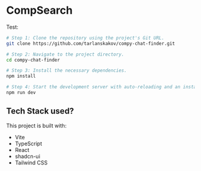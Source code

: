 # CompSearch

Test:

```sh
# Step 1: Clone the repository using the project's Git URL.
git clone https://github.com/tarlanskakov/compy-chat-finder.git

# Step 2: Navigate to the project directory.
cd compy-chat-finder

# Step 3: Install the necessary dependencies.
npm install

# Step 4: Start the development server with auto-reloading and an instant preview.
npm run dev
```


## Tech Stack used?

This project is built with:

- Vite
- TypeScript
- React
- shadcn-ui
- Tailwind CSS
